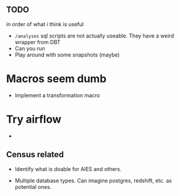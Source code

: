 ## TODO

in order of what i think is useful
- `/analyses` sql scripts are not actually useable. They have a weird wrapper from DBT
- Can you run 
- Play around with some snapshots (maybe)

# Macros seem dumb
- Implement a transformation macro

# Try airflow
- 

## Census related
- Identify what is doable for AIES and others.

- Multiple database types. Can imagine postgres, redshift, etc. as potential ones.